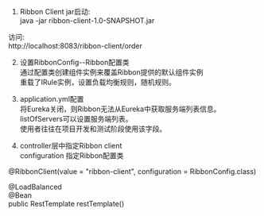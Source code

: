 1. Ribbon Client
jar启动:  
java -jar ribbon-client-1.0-SNAPSHOT.jar  

访问:  
http://localhost:8083/ribbon-client/order  

2. 设置RibbonConfig--Ribbon配置类  
通过配置类创建组件实例来覆盖Ribbon提供的默认组件实例  
重载了IRule实例，设置负载均衡规则，随机规则。  

3. application.yml配置  
将Eureka关闭，则Ribbon无法从Eureka中获取服务端列表信息。  
listOfServers可以设置服务端列表。  
使用者往往在项目开发和测试阶段使用该字段。  

4. controller层中指定Ribbon client  
configuration 指定Ribbon配置类  

@RibbonClient(value = "ribbon-client", configuration = RibbonConfig.class)  

@LoadBalanced  
@Bean  
public RestTemplate restTemplate()  
